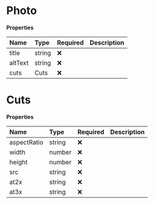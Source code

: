 # Photo

**Properties**

| Name    | Type   | Required | Description |
| :------ | :----- | :------- | :---------- |
| title   | string | ❌       |             |
| altText | string | ❌       |             |
| cuts    | Cuts   | ❌       |             |

# Cuts

**Properties**

| Name        | Type   | Required | Description |
| :---------- | :----- | :------- | :---------- |
| aspectRatio | string | ❌       |             |
| width       | number | ❌       |             |
| height      | number | ❌       |             |
| src         | string | ❌       |             |
| at2x        | string | ❌       |             |
| at3x        | string | ❌       |             |

<!-- This file was generated by liblab | https://liblab.com/ -->
